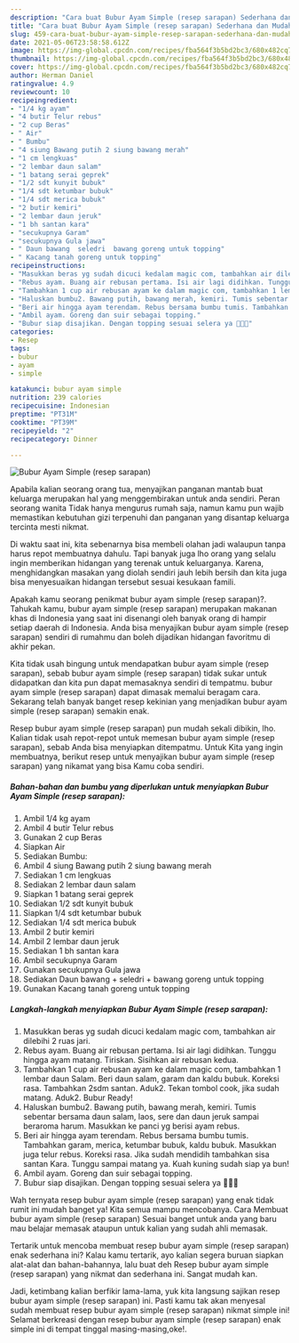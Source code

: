 ```yaml
---
description: "Cara buat Bubur Ayam Simple (resep sarapan) Sederhana dan Mudah Dibuat"
title: "Cara buat Bubur Ayam Simple (resep sarapan) Sederhana dan Mudah Dibuat"
slug: 459-cara-buat-bubur-ayam-simple-resep-sarapan-sederhana-dan-mudah-dibuat
date: 2021-05-06T23:58:58.612Z
image: https://img-global.cpcdn.com/recipes/fba564f3b5bd2bc3/680x482cq70/bubur-ayam-simple-resep-sarapan-foto-resep-utama.jpg
thumbnail: https://img-global.cpcdn.com/recipes/fba564f3b5bd2bc3/680x482cq70/bubur-ayam-simple-resep-sarapan-foto-resep-utama.jpg
cover: https://img-global.cpcdn.com/recipes/fba564f3b5bd2bc3/680x482cq70/bubur-ayam-simple-resep-sarapan-foto-resep-utama.jpg
author: Herman Daniel
ratingvalue: 4.9
reviewcount: 10
recipeingredient:
- "1/4 kg ayam"
- "4 butir Telur rebus"
- "2 cup Beras"
- " Air"
- " Bumbu"
- "4 siung Bawang putih 2 siung bawang merah"
- "1 cm lengkuas"
- "2 lembar daun salam"
- "1 batang serai geprek"
- "1/2 sdt kunyit bubuk"
- "1/4 sdt ketumbar bubuk"
- "1/4 sdt merica bubuk"
- "2 butir kemiri"
- "2 lembar daun jeruk"
- "1 bh santan kara"
- "secukupnya Garam"
- "secukupnya Gula jawa"
- " Daun bawang  seledri  bawang goreng untuk topping"
- " Kacang tanah goreng untuk topping"
recipeinstructions:
- "Masukkan beras yg sudah dicuci kedalam magic com, tambahkan air dilebihi 2 ruas jari."
- "Rebus ayam. Buang air rebusan pertama. Isi air lagi didihkan. Tunggu hingga ayam matang. Tiriskan. Sisihkan air rebusan kedua."
- "Tambahkan 1 cup air rebusan ayam ke dalam magic com, tambahkan 1 lembar daun Salam. Beri daun salam, garam dan kaldu bubuk. Koreksi rasa. Tambahkan 2sdm santan. Aduk2. Tekan tombol cook, jika sudah matang. Aduk2. Bubur Ready!"
- "Haluskan bumbu2. Bawang putih, bawang merah, kemiri. Tumis sebentar bersama daun salam, laos, sere dan daun jeruk sampai beraroma harum. Masukkan ke panci yg berisi ayam rebus."
- "Beri air hingga ayam terendam. Rebus bersama bumbu tumis. Tambahkan garam, merica, ketumbar bubuk, kaldu bubuk. Masukkan juga telur rebus. Koreksi rasa. Jika sudah mendidih tambahkan sisa santan Kara. Tunggu sampai matang ya. Kuah kuning sudah siap ya bun!"
- "Ambil ayam. Goreng dan suir sebagai topping."
- "Bubur siap disajikan. Dengan topping sesuai selera ya 🥰🥰🥰"
categories:
- Resep
tags:
- bubur
- ayam
- simple

katakunci: bubur ayam simple 
nutrition: 239 calories
recipecuisine: Indonesian
preptime: "PT31M"
cooktime: "PT39M"
recipeyield: "2"
recipecategory: Dinner

---
```



![Bubur Ayam Simple (resep sarapan)](https://img-global.cpcdn.com/recipes/fba564f3b5bd2bc3/680x482cq70/bubur-ayam-simple-resep-sarapan-foto-resep-utama.jpg)

Apabila kalian seorang orang tua, menyajikan panganan mantab buat keluarga merupakan hal yang menggembirakan untuk anda sendiri. Peran seorang  wanita Tidak hanya mengurus rumah saja, namun kamu pun wajib memastikan kebutuhan gizi terpenuhi dan panganan yang disantap keluarga tercinta mesti nikmat.

Di waktu  saat ini, kita sebenarnya bisa membeli olahan jadi walaupun tanpa harus repot membuatnya dahulu. Tapi banyak juga lho orang yang selalu ingin memberikan hidangan yang terenak untuk keluarganya. Karena, menghidangkan masakan yang diolah sendiri jauh lebih bersih dan kita juga bisa menyesuaikan hidangan tersebut sesuai kesukaan famili. 



Apakah kamu seorang penikmat bubur ayam simple (resep sarapan)?. Tahukah kamu, bubur ayam simple (resep sarapan) merupakan makanan khas di Indonesia yang saat ini disenangi oleh banyak orang di hampir setiap daerah di Indonesia. Anda bisa menyajikan bubur ayam simple (resep sarapan) sendiri di rumahmu dan boleh dijadikan hidangan favoritmu di akhir pekan.

Kita tidak usah bingung untuk mendapatkan bubur ayam simple (resep sarapan), sebab bubur ayam simple (resep sarapan) tidak sukar untuk didapatkan dan kita pun dapat memasaknya sendiri di tempatmu. bubur ayam simple (resep sarapan) dapat dimasak memalui beragam cara. Sekarang telah banyak banget resep kekinian yang menjadikan bubur ayam simple (resep sarapan) semakin enak.

Resep bubur ayam simple (resep sarapan) pun mudah sekali dibikin, lho. Kalian tidak usah repot-repot untuk memesan bubur ayam simple (resep sarapan), sebab Anda bisa menyiapkan ditempatmu. Untuk Kita yang ingin membuatnya, berikut resep untuk menyajikan bubur ayam simple (resep sarapan) yang nikamat yang bisa Kamu coba sendiri.

<!--inarticleads1-->

##### Bahan-bahan dan bumbu yang diperlukan untuk menyiapkan Bubur Ayam Simple (resep sarapan):

1. Ambil 1/4 kg ayam
1. Ambil 4 butir Telur rebus
1. Gunakan 2 cup Beras
1. Siapkan  Air
1. Sediakan  Bumbu:
1. Ambil 4 siung Bawang putih 2 siung bawang merah
1. Sediakan 1 cm lengkuas
1. Sediakan 2 lembar daun salam
1. Siapkan 1 batang serai geprek
1. Sediakan 1/2 sdt kunyit bubuk
1. Siapkan 1/4 sdt ketumbar bubuk
1. Sediakan 1/4 sdt merica bubuk
1. Ambil 2 butir kemiri
1. Ambil 2 lembar daun jeruk
1. Sediakan 1 bh santan kara
1. Ambil secukupnya Garam
1. Gunakan secukupnya Gula jawa
1. Sediakan  Daun bawang + seledri + bawang goreng untuk topping
1. Gunakan  Kacang tanah goreng untuk topping




<!--inarticleads2-->

##### Langkah-langkah menyiapkan Bubur Ayam Simple (resep sarapan):

1. Masukkan beras yg sudah dicuci kedalam magic com, tambahkan air dilebihi 2 ruas jari.
1. Rebus ayam. Buang air rebusan pertama. Isi air lagi didihkan. Tunggu hingga ayam matang. Tiriskan. Sisihkan air rebusan kedua.
1. Tambahkan 1 cup air rebusan ayam ke dalam magic com, tambahkan 1 lembar daun Salam. Beri daun salam, garam dan kaldu bubuk. Koreksi rasa. Tambahkan 2sdm santan. Aduk2. Tekan tombol cook, jika sudah matang. Aduk2. Bubur Ready!
1. Haluskan bumbu2. Bawang putih, bawang merah, kemiri. Tumis sebentar bersama daun salam, laos, sere dan daun jeruk sampai beraroma harum. Masukkan ke panci yg berisi ayam rebus.
1. Beri air hingga ayam terendam. Rebus bersama bumbu tumis. Tambahkan garam, merica, ketumbar bubuk, kaldu bubuk. Masukkan juga telur rebus. Koreksi rasa. Jika sudah mendidih tambahkan sisa santan Kara. Tunggu sampai matang ya. Kuah kuning sudah siap ya bun!
1. Ambil ayam. Goreng dan suir sebagai topping.
1. Bubur siap disajikan. Dengan topping sesuai selera ya 🥰🥰🥰




Wah ternyata resep bubur ayam simple (resep sarapan) yang enak tidak rumit ini mudah banget ya! Kita semua mampu mencobanya. Cara Membuat bubur ayam simple (resep sarapan) Sesuai banget untuk anda yang baru mau belajar memasak ataupun untuk kalian yang sudah ahli memasak.

Tertarik untuk mencoba membuat resep bubur ayam simple (resep sarapan) enak sederhana ini? Kalau kamu tertarik, ayo kalian segera buruan siapkan alat-alat dan bahan-bahannya, lalu buat deh Resep bubur ayam simple (resep sarapan) yang nikmat dan sederhana ini. Sangat mudah kan. 

Jadi, ketimbang kalian berfikir lama-lama, yuk kita langsung sajikan resep bubur ayam simple (resep sarapan) ini. Pasti kamu tak akan menyesal sudah membuat resep bubur ayam simple (resep sarapan) nikmat simple ini! Selamat berkreasi dengan resep bubur ayam simple (resep sarapan) enak simple ini di tempat tinggal masing-masing,oke!.

